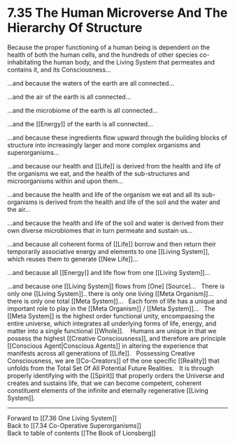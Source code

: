 # 7.35 The Human Microverse And The Hierarchy Of Structure

Because the proper functioning of a human being is dependent on the health of both the human cells, and the hundreds of other species co-inhabitating the human body, and the Living System that permeates and contains it, and its Consciousness… 

...and because the waters of the earth are all connected… 

...and the air of the earth is all connected… 

...and the microbiome of the earth is all connected… 

...and the [[Energy]] of the earth is all connected… 

...and because these ingredients flow upward through the building blocks of structure into increasingly larger and more complex organisms and superorganisms… 

...and because our health and [[Life]] is derived from the health and life of the organisms we eat, and the health of the sub-structures and microorganisms within and upon them… 

...and because the health and life of the organism we eat and all its sub-organisms is derived from the health and life of the soil and the water and the air… 

...and because the health and life of the soil and water is derived from their own diverse microbiomes that in turn permeate and sustain us… 

...and because all coherent forms of [[Life]] borrow and then return their temporarily associative energy and elements to one [[Living System]], which reuses them to generate [[New Life]]… 

...and because all [[Energy]] and life flow from one [[Living System]]...

...and because one [[Living System]] flows from [One] [Source]… 
 
There is only one [[Living System]].. there is only one living [[Meta Organism]]… there is only one total [[Meta System]]...
 
Each form of life has a unique and important role to play in the [[Meta Organism]] / [[Meta System]]…
 
The [[Meta System]] is the highest order functional unity, encompassing the entire universe, which integrates all underlying forms of life, energy, and matter into a single functional [[Whole]]. 
  
Humans are unique in that we possess the highest [[Creative Consciousness]], and therefore are principle [[Conscious Agent|Conscious Agents]] in altering the experience that manifests across all generations of [[Life]]. 
 
Possessing Creative Consciousness, we are [[Co-Creators]] of the one specific [[Reality]] that unfolds from the Total Set Of All Potential Future Realities. 
 
It is through properly identifying with the [[Spirit]] that properly orders the Universe and creates and sustains life, that we can become competent, coherent constituent elements of the infinite and eternally regenerative [[Living System]]. 

___

Forward to [[7.36 One Living System]]                        
Back to [[7.34 Co-Operative Superorganisms]]                      
Back to table of contents [[The Book of Lionsberg]]  

